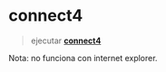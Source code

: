 # connect4

>ejecutar **[connect4](http://htmlpreview.github.io/?https://github.com/ccmansilla/connect4/blob/master/index.html)** 

Nota: no funciona con internet explorer.
